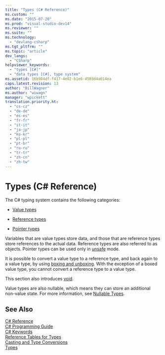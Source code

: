 ```yaml
---
title: "Types (C# Reference)"
ms.custom: ""
ms.date: "2015-07-20"
ms.prod: "visual-studio-dev14"
ms.reviewer: ""
ms.suite: ""
ms.technology: 
  - "devlang-csharp"
ms.tgt_pltfrm: ""
ms.topic: "article"
dev_langs: 
  - "CSharp"
helpviewer_keywords: 
  - "types [C#]"
  - "data types [C#], type system"
ms.assetid: 16b984df-f417-4e02-b1e6-4589d4a614ea
caps.latest.revision: 13
author: "BillWagner"
ms.author: "wiwagn"
manager: "wpickett"
translation.priority.ht: 
  - "cs-cz"
  - "de-de"
  - "es-es"
  - "fr-fr"
  - "it-it"
  - "ja-jp"
  - "ko-kr"
  - "pl-pl"
  - "pt-br"
  - "ru-ru"
  - "tr-tr"
  - "zh-cn"
  - "zh-tw"
---
```

# Types (C# Reference)
The C# typing system contains the following categories:  
  
-   [Value types](../../../csharp\language-reference\keywords/value-types.md)  
  
-   [Reference types](../../../csharp\language-reference\keywords/reference-types.md)  
  
-   [Pointer types](../../../csharp\programming-guide\unsafe-code-pointers/pointer-types.md)  
  
 Variables that are value types store data, and those that are reference types store references to the actual data. Reference types are also referred to as objects. Pointer types can be used only in [unsafe](../../../csharp\language-reference\keywords/unsafe.md) mode.  
  
 It is possible to convert a value type to a reference type, and back again to a value type, by using [boxing and unboxing](../../../csharp\programming-guide\types/boxing-and-unboxing.md). With the exception of a boxed value type, you cannot convert a reference type to a value type.  
  
 This section also introduces [void](../../../csharp\language-reference\keywords/void.md).  
  
 Value types are also nullable, which means they can store an additional non-value state. For more information, see [Nullable Types](../../../csharp\programming-guide\nullable-types/index.md).  
  
## See Also  
 [C# Reference](../../../csharp\language-reference/index.md)   
 [C# Programming Guide](../../../csharp\programming-guide/index.md)   
 [C# Keywords](../../../csharp\language-reference\keywords/index.md)   
 [Reference Tables for Types](../../../csharp\language-reference\keywords/reference-tables-for-types.md)   
 [Casting and Type Conversions](../../../csharp\programming-guide\types/casting-and-type-conversions.md)   
 [Types](../../../csharp\programming-guide\types/index.md)